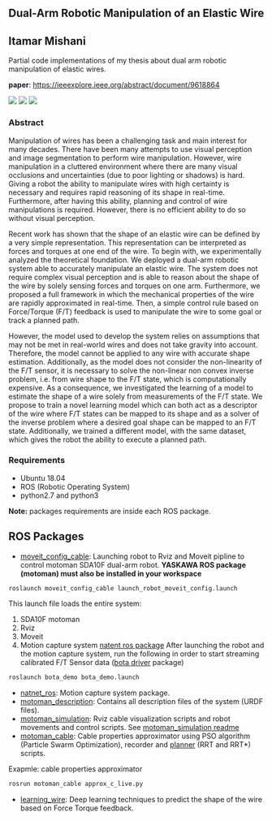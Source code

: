 Dual-Arm Robotic Manipulation of an Elastic Wire
---
Itamar Mishani
---
Partial code implementations of my thesis about dual arm robotic manipulation of elastic wires. 

**paper**: https://ieeexplore.ieee.org/abstract/document/9618864

![](../../../../Downloads/robot_wire.jpeg)
![](../../../../Downloads/est.png)
![](../../../../Downloads/state2_n.png)


### Abstract
Manipulation of wires has been a challenging task and main interest for many decades. There have been many attempts to use visual perception and image segmentation to perform wire manipulation. However, wire manipulation in a cluttered environment where there are many visual occlusions and uncertainties (due to poor lighting or shadows) is hard. Giving a robot the ability to manipulate wires with high certainty is necessary and requires rapid reasoning of its shape in real-time. Furthermore, after having this ability, planning and control of wire manipulations is required. However, there is no efficient ability to do so without visual perception. 

Recent work has shown that the shape of an elastic wire can be defined by a very simple representation. This representation can be interpreted as forces and torques at one end of the wire. To begin with, we experimentally analyzed the theoretical foundation. We deployed a dual-arm robotic system able to accurately manipulate an elastic wire. The system does not require complex visual perception and is able to reason about the shape of the wire by solely sensing forces and torques on one arm. Furthermore, we proposed a full framework in which the mechanical properties of the wire are rapidly approximated in real-time. Then, a simple control rule based on Force/Torque (F/T) feedback is used to manipulate the wire to some goal or track a planned path. 

However, the model used to develop the system relies on assumptions that may not be met in real-world wires and does not take gravity into account. Therefore, the model cannot be applied to any wire with accurate shape estimation. Additionally, as the model does not consider the non-linearity of the F/T sensor, it is necessary to solve the non-linear non convex inverse problem, i.e. from wire shape to the F/T state, which is computationally expensive. As a consequence, we investigated the learning of a model to estimate the shape of a wire solely from measurements of the F/T state. We propose to train a novel learning model which can both act as a descriptor of the wire where F/T states can be mapped to its shape and as a solver of the inverse problem where a desired goal shape can be mapped to an F/T state. Additionally, we trained a different model, with the same dataset, which gives the robot the ability to execute a planned path.

### Requirements
* Ubuntu 18.04
* ROS (Robotic Operating System)
* python2.7 and python3

**Note:** packages requirements are inside each ROS package.

## ROS Packages
* [moveit_config_cable](moveit_config_cable): Launching robot to Rviz and Moveit pipline to control motoman SDA10F dual-arm robot. **YASKAWA ROS package (motoman) must also be installed in your workspace**
```sh
roslaunch moveit_config_cable launch_robot_moveit_config.launch
```
This launch file loads the entire system:
1. SDA10F motoman
2. Rviz
3. Moveit
4. Motion capture system [natent ros package](natnet_ros)
After launching the robot and the motion capture system, run the following in order to start streaming 
calibrated F/T Sensor data ([bota driver](https://gitlab.com/imishani/bota_driver/-/tree/main/bota_demo) package)
```sh
roslaunch bota_demo bota_demo.launch
```

* [natnet_ros](natnet_ros): Motion capture system package.
* [motoman_description](motoman_description): Contains all description files of the system (URDF files).
* [motoman_simulation](motoman_simulation): Rviz cable visualization scripts and robot movements and control scripts. See [motoman_simulation readme](motoman_simulation/README.md)
* [motoman_cable](motoman_cable): Cable properties approximator using PSO algorithm (Particle Swarm Optimization), recorder and [planner](motoman_cable/scripts/path_plan) (RRT and RRT*) scripts.

Exapmle: 
cable properties approximator
```sh
rosrun motoman_cable approx_c_live.py
```
* [learning_wire](learning_wire): Deep learning techniques to predict the shape of the wire based on Force Torque feedback.
